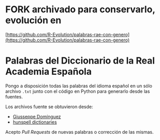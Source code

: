 # FORK archivado para conservarlo, evolución en
[https://github.com/R-Evolution/palabras-rae-con-genero](https://github.com/R-Evolution/palabras-rae-con-genero)

# Palabras del Diccionario de la Real Academia Española

Pongo a disposición todas las palabras del idioma español en un sólo archivo `.txt` junto con el código en Python para generarlo desde las fuentes.

Los archivos fuente se obtuvieron desde:

* [Giusseppe Domínguez](https://www.giusseppe.net/blog/archivo/2015/10/29/diccionario-de-la-rae-en-modo-texto-plano/)
* [hunspell dictionaries](https://github.com/wooorm/dictionaries/tree/master/dictionaries/es)

Acepto _Pull Requests_ de nuevas palabras o corrección de las mismas.
